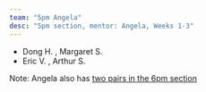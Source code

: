 ```yaml
---
team: "5pm Angela"
desc: "5pm section, mentor: Angela, Weeks 1-3"
---
```


* Dong H. , Margaret S.
* Eric V. , Arthur S.

Note: Angela also has [two pairs in the 6pm section](6pm_Angela)

